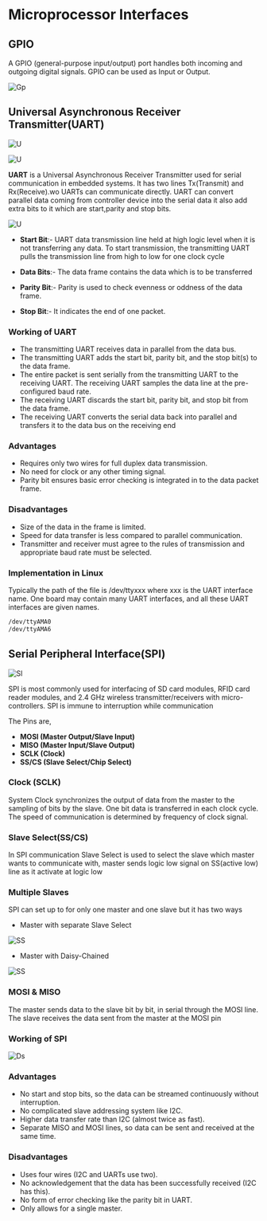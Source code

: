 # Microprocessor Interfaces

## GPIO 

A GPIO (general-purpose input/output) port handles both incoming and outgoing digital signals. GPIO can be used as Input or Output.

![Gp](assignments/Assets/GPIO-Block-Diagram-3_Q640.jpg)


## Universal Asynchronous Receiver Transmitter(UART)


![U](assignments/Assets/Introduction-to-UART-Data-Transmission-Diagram.png)

![U](assignments/Assets/Introduction-to-UART-Basic-Connection-Diagram.png)

**UART** is a Universal Asynchronous Receiver Transmitter used for serial communication in embedded systems. It has two lines Tx(Transmit) and Rx(Receive).wo UARTs can communicate directly. UART can convert parallel data coming from controller device into the serial 
data it also add extra bits to it which are start,parity and stop bits.

![U](assignments/Assets/UART-Communication.jpg)

- **Start Bit**:- UART data transmission line held at high logic level when it is not transferring any data. To start transmission,
the transmitting UART pulls the transmission line from high to low for one clock cycle

- **Data Bits**:- The data frame contains the data which is to be transferred

- **Parity Bit**:- Parity is used to check evenness or oddness of the data frame.

- **Stop Bit**:- It indicates the end of one packet. 


### Working of UART

- The transmitting UART receives data in parallel from the data bus.
- The transmitting UART adds the start bit, parity bit, and the stop bit(s) to the data frame.
- The entire packet is sent serially from the transmitting UART to the receiving UART. The receiving UART samples the data line at the pre-configured baud rate.
- The receiving UART discards the start bit, parity bit, and stop bit from the data frame.
- The receiving UART converts the serial data back into parallel and transfers it to the data bus on the receiving end


### Advantages 


- Requires only two wires for full duplex data transmission.
- No need for clock or any other timing signal.
- Parity bit ensures basic error checking is integrated in to the data packet frame.


### Disadvantages



- Size of the data in the frame is limited.
- Speed for data transfer is less compared to parallel communication.
- Transmitter and receiver must agree to the rules of transmission and appropriate baud rate must be selected.

### Implementation in Linux

Typically the path of the file is /dev/ttyxxx where xxx is the UART interface
name. One board may contain many UART interfaces, and all these UART interfaces are given names.

```bash
/dev/ttyAMA0
/dev/ttyAMA6


```

## Serial Peripheral Interface(SPI)

![Sl](assignments/Assets/Introduction-to-SPI-Master-and-Slave.png)

SPI is most commonly used for interfacing of SD card modules, RFID card reader modules, and 2.4 GHz wireless transmitter/receivers with micro-controllers.
SPI is immune to interruption while communication

The Pins are,

- **MOSI (Master Output/Slave Input)** 
- **MISO (Master Input/Slave Output)** 
- **SCLK (Clock)**
- **SS/CS (Slave Select/Chip Select)**


### Clock (SCLK)

System Clock synchronizes the output of data from the master to the sampling of bits by the slave. One bit data is transferred in each clock cycle. 
The speed of communication is determined by frequency of clock signal. 

### Slave Select(SS/CS)

In SPI communication Slave Select is used to select the slave which master wants to communicate with, 
master sends logic low signal on SS(active low) line as it activate at logic low

### Multiple Slaves

SPI can set up to for only one master and one slave but it has two ways

- Master with separate Slave Select

![SS](assignments/Assets/Introduction-to-SPI-Multiple-Slave-Configuration-Separate-Slave-Select-768x787.png)

- Master with Daisy-Chained

![SS](assignments/Assets/Introduction-to-SPI-Multiple-Slave-Configuration-Daisy-Chained-768x78132254.png)

### MOSI & MISO

The master sends data to the slave bit by bit, in serial through the MOSI line. The slave receives the data sent from the master at the MOSI pin


### Working of SPI

![Ds](assignments/Assets/SPI-Protocol-Data-Transmission-and-Connection.jpg)


### Advantages

- No start and stop bits, so the data can be streamed continuously without interruption.
- No complicated slave addressing system like I2C.
- Higher data transfer rate than I2C (almost twice as fast).
- Separate MISO and MOSI lines, so data can be sent and received at the same time.


### Disadvantages 

- Uses four wires (I2C and UARTs use two).
- No acknowledgement that the data has been successfully received (I2C has this).
- No form of error checking like the parity bit in UART.
- Only allows for a single master.


